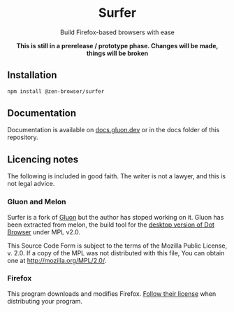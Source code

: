 <div align="center">

# Surfer

Build Firefox-based browsers with ease

**This is still in a prerelease / prototype phase. Changes will be made, things will be broken**

</div>

## Installation

```sh
npm install @zen-browser/surfer
```

## Documentation

Documentation is available on [docs.gluon.dev](https://docs.gluon.dev) or in the docs folder of this repository.

## Licencing notes

The following is included in good faith. The writer is not a lawyer, and this is not legal advice.

### Gluon and Melon

Surfer is a fork of [Gluon](https://github.com/pulse-browser/gluon) but the author has stoped working on it. Gluon has been extracted from melon, the build tool for the [desktop version of Dot Browser](https://github.com/dothq/browser-desktop) under MPL v2.0.

This Source Code Form is subject to the terms of the Mozilla Public
License, v. 2.0. If a copy of the MPL was not distributed with this
file, You can obtain one at http://mozilla.org/MPL/2.0/.

### Firefox

This program downloads and modifies Firefox. [Follow their license](https://hg.mozilla.org/mozilla-central/file/tip/LICENSE) when distributing your program.
